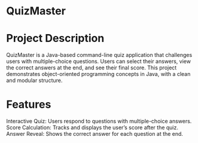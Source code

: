 # QuizMaster
# Project Description
QuizMaster is a Java-based command-line quiz application that challenges users with multiple-choice questions. Users can select their answers, view the correct answers at the end, and see their final score. This project demonstrates object-oriented programming concepts in Java, with a clean and modular structure.
# Features
Interactive Quiz: Users respond to questions with multiple-choice answers.
Score Calculation: Tracks and displays the user’s score after the quiz.
Answer Reveal: Shows the correct answer for each question at the end.
